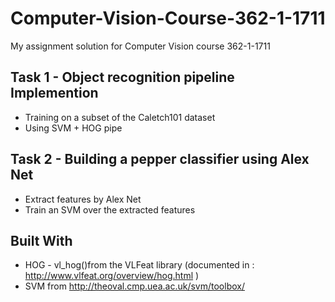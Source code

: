 # Computer-Vision-Course-362-1-1711
My assignment solution for Computer Vision course 362-1-1711

## Task 1 - Object recognition pipeline Implemention
*	Training on a subset of the Caletch101 dataset
* Using	SVM + HOG pipe

## Task 2 - Building a pepper classifier using Alex Net
* Extract features by Alex Net
* Train an SVM over the extracted features

## Built With
* HOG - vl_hog()from the VLFeat library (documented in  : http://www.vlfeat.org/overview/hog.html )
* SVM from http://theoval.cmp.uea.ac.uk/svm/toolbox/
